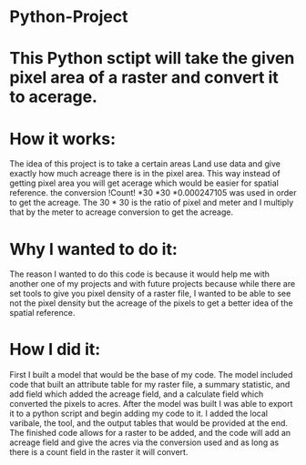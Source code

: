 # Python-Project
# This Python sctipt will take the given pixel area of a raster and convert it to acerage. 

# How it works:
The idea of this project is to take a certain areas Land use data and give exactly how much acreage there is in the 
pixel area. This way instead of getting pixel area you will get acerage which would be easier for spatial reference. 
the conversion !Count! *30 *30 *0.000247105 was used in order to get the acreage. The 30 * 30 is the ratio of pixel 
and meter and I multiply that by the meter to acreage conversion to get the acreage.  

# Why I wanted to do it: 
The reason I wanted to do this code is because it would help me with another one of my projects and with future 
projects because while there are set tools to give you pixel density of a raster file, I wanted to be able to see 
not the pixel density but the acreage of the pixels to get a better idea of the spatial reference. 



# How I did it: 
First I built a model that would be the base of my code. The model included code that built an attribute table for 
my raster file, a summary statistic, and add field which added the acreage field, and a calculate field which converted 
the pixels to acres. After the model was built I was able to export it to a python script and begin adding my code to it. 
I added the local varibale, the tool, and the output tables that would be provided at the end. The finished code allows 
for a raster to be added, and the code will add an acreage field and give the acres via the conversion used and as long as there is a count field in the raster it will convert.   



